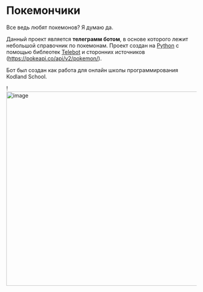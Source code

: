 # Покемончики
Все ведь любят покемонов? Я думаю да.

Данный проект является **телеграмм ботом**, в основе которого лежит небольшой справочник по покемонам. Проект создан на <ins>Python</ins> с помощью библеотек <ins>Telebot</ins>  и сторонних источников (https://pokeapi.co/api/v2/pokemon/). 

Бот был создан как работа для онлайн школы программирования Kodland School.

!<img width="704" height="513" alt="image" src="https://github.com/user-attachments/assets/c09259f9-bed4-455d-8357-9de64e4782c9" />
